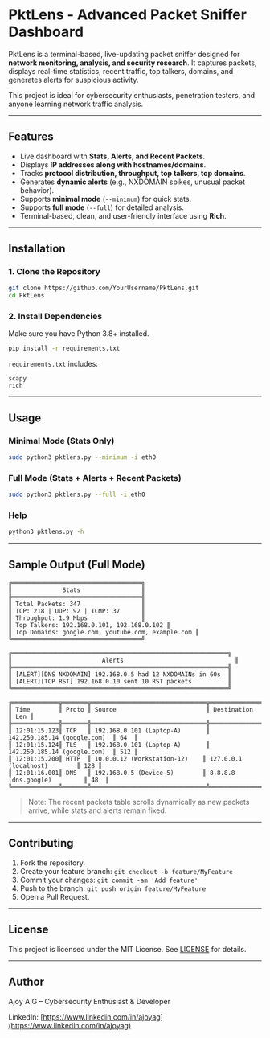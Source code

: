 # PktLens - Advanced Packet Sniffer Dashboard

PktLens is a terminal-based, live-updating packet sniffer designed for **network monitoring, analysis, and security research**. It captures packets, displays real-time statistics, recent traffic, top talkers, domains, and generates alerts for suspicious activity.

This project is ideal for cybersecurity enthusiasts, penetration testers, and anyone learning network traffic analysis.

---

## Features

- Live dashboard with **Stats, Alerts, and Recent Packets**.
- Displays **IP addresses along with hostnames/domains**.
- Tracks **protocol distribution, throughput, top talkers, top domains**.
- Generates **dynamic alerts** (e.g., NXDOMAIN spikes, unusual packet behavior).
- Supports **minimal mode** (`--minimum`) for quick stats.
- Supports **full mode** (`--full`) for detailed analysis.
- Terminal-based, clean, and user-friendly interface using **Rich**.

---

## Installation

### 1. Clone the Repository
```bash
git clone https://github.com/YourUsername/PktLens.git
cd PktLens
````

### 2. Install Dependencies

Make sure you have Python 3.8+ installed.

```bash
pip install -r requirements.txt
```

`requirements.txt` includes:

```
scapy
rich
```

---

## Usage

### Minimal Mode (Stats Only)

```bash
sudo python3 pktlens.py --minimum -i eth0
```

### Full Mode (Stats + Alerts + Recent Packets)

```bash
sudo python3 pktlens.py --full -i eth0
```

### Help

```bash
python3 pktlens.py -h
```

---

## Sample Output (Full Mode)

```
╔════════════════════════════════════╗
║              Stats                 ║
╠════════════════════════════════════╣
║ Total Packets: 347                 ║
║ TCP: 218 | UDP: 92 | ICMP: 37      ║
║ Throughput: 1.9 Mbps               ║
║ Top Talkers: 192.168.0.101, 192.168.0.102 ║
║ Top Domains: google.com, youtube.com, example.com ║
╚════════════════════════════════════╝

╔════════════════════════════════════════════════════════════╗
║                         Alerts                               ║
╠════════════════════════════════════════════════════════════╣
║ [ALERT][DNS NXDOMAIN] 192.168.0.5 had 12 NXDOMAINs in 60s  ║
║ [ALERT][TCP RST] 192.168.0.10 sent 10 RST packets          ║
╚════════════════════════════════════════════════════════════╝

╔═════════════╦═══════╦════════════════════════════════╦══════════════════════════════╦═════╗
║ Time        ║ Proto ║ Source                         ║ Destination                  ║ Len ║
╠═════════════╬═══════╬════════════════════════════════╬══════════════════════════════╬═════╣
║ 12:01:15.123║ TCP   ║ 192.168.0.101 (Laptop-A)       ║ 142.250.185.14 (google.com)  ║ 64  ║
║ 12:01:15.124║ TLS   ║ 192.168.0.101 (Laptop-A)       ║ 142.250.185.14 (google.com)  ║ 512 ║
║ 12:01:15.200║ HTTP  ║ 10.0.0.12 (Workstation-12)    ║ 127.0.0.1 (localhost)        ║ 128 ║
║ 12:01:16.001║ DNS   ║ 192.168.0.5 (Device-5)        ║ 8.8.8.8 (dns.google)         ║ 48  ║
╚═════════════╩═══════╩════════════════════════════════╩══════════════════════════════╩═════╝
```

> Note: The recent packets table scrolls dynamically as new packets arrive, while stats and alerts remain fixed.

---

## Contributing

1. Fork the repository.
2. Create your feature branch: `git checkout -b feature/MyFeature`
3. Commit your changes: `git commit -am 'Add feature'`
4. Push to the branch: `git push origin feature/MyFeature`
5. Open a Pull Request.

---

## License

This project is licensed under the MIT License. See [LICENSE](LICENSE) for details.

---

## Author

Ajoy A G – Cybersecurity Enthusiast & Developer

LinkedIn: [https://www.linkedin.com/in/ajoyag](https://www.linkedin.com/in/ajoyag)

